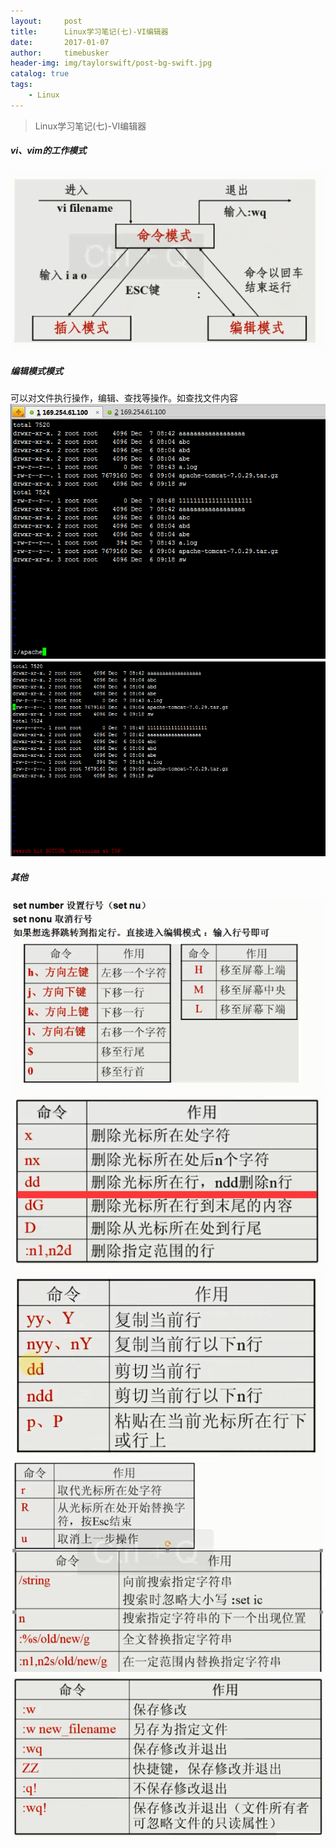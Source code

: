 ```yaml
---
layout:     post
title:      Linux学习笔记(七)-VI编辑器
date:       2017-01-07
author:     timebusker
header-img: img/taylorswift/post-bg-swift.jpg
catalog: true
tags:
    - Linux
---
```


> Linux学习笔记(七)-VI编辑器

##### vi、vim的工作模式
![image](https://raw.githubusercontent.com/timebusker/timebusker.github.io/master/img/liunx/6/1.png?raw=true) 

##### 编辑模式模式
可以对文件执行操作，编辑、查找等操作。如查找文件内容 
![image](https://raw.githubusercontent.com/timebusker/timebusker.github.io/master/img/liunx/6/2.png?raw=true)  
![image](https://raw.githubusercontent.com/timebusker/timebusker.github.io/master/img/liunx/6/3.png?raw=true)  

##### 其他
![image](https://raw.githubusercontent.com/timebusker/timebusker.github.io/master/img/liunx/6/4.png?raw=true)  
![image](https://raw.githubusercontent.com/timebusker/timebusker.github.io/master/img/liunx/6/5.png?raw=true)
![image](https://raw.githubusercontent.com/timebusker/timebusker.github.io/master/img/liunx/6/6.png?raw=true)  
![image](https://raw.githubusercontent.com/timebusker/timebusker.github.io/master/img/liunx/6/7.png?raw=true)
![image](https://raw.githubusercontent.com/timebusker/timebusker.github.io/master/img/liunx/6/8.png?raw=true)